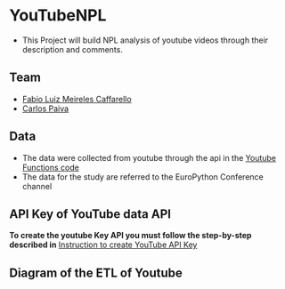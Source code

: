 # YouTubeNPL

* This Project will build NPL analysis of youtube videos through their description and comments.

## Team

* [Fabio Luiz Meireles Caffarello](https://github.com/FabioCaffarello)
* [Carlos Paiva](https://github.com/cpaivaj)

## Data

* The data were collected from youtube through the api in the <a href="https://github.com/FabioCaffarello/YouTubeNPL/blob/main/YouTubeFunctions/__init__.py">Youtube Functions code</a>
* The data for the study are referred to the EuroPython Conference channel

## API Key of YouTube data API

**To create the youtube Key API you must follow the step-by-step described in** <a href="https://github.com/FabioCaffarello/YouTubeNPL/blob/main/InstructionToCreateYouTubeAPIKey.md">Instruction to create YouTube API Key</a>

## Diagram of the ETL of Youtube


